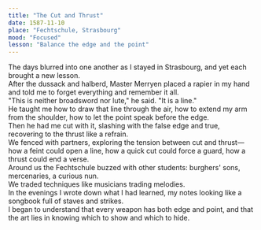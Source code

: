 ```yaml
---
title: "The Cut and Thrust"
date: 1587-11-10
place: "Fechtschule, Strasbourg"
mood: "Focused"
lesson: "Balance the edge and the point"
---
```


The days blurred into one another as I stayed in Strasbourg, and yet each brought a new lesson.  \
After the dussack and halberd, Master Merryen placed a rapier in my hand and told me to forget everything and remember it all.  \
"This is neither broadsword nor lute," he said. "It is a line."  \
He taught me how to draw that line through the air, how to extend my arm from the shoulder, how to let the point speak before the edge.  \
Then he had me cut with it, slashing with the false edge and true, recovering to the thrust like a refrain.  \
We fenced with partners, exploring the tension between cut and thrust—how a feint could open a line, how a quick cut could force a guard, how a thrust could end a verse.  \
Around us the Fechtschule buzzed with other students: burghers' sons, mercenaries, a curious nun.  \
We traded techniques like musicians trading melodies.  \
In the evenings I wrote down what I had learned, my notes looking like a songbook full of staves and strikes.  \
I began to understand that every weapon has both edge and point, and that the art lies in knowing which to show and which to hide.
